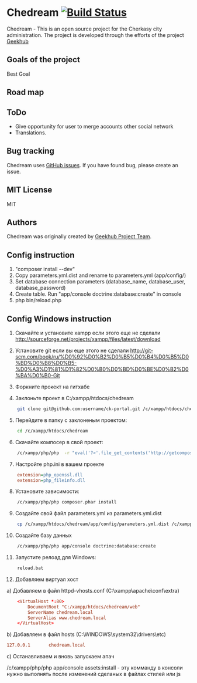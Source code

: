Chedream [![Build Status](https://travis-ci.org/geekhub-php/ck-portal.png?branch=develop)](https://travis-ci.org/geekhub-php/ck-portal)
========================

Chedream - This is an open source project for the Cherkasy city administration.
The project is developed through the efforts of the project [Geekhub][1]

Goals of the project
----------------------------------

Best Goal

Road map
-------------------------------------

ToDo
-------------------------------------
- Give opportunity for user to merge accounts other social network
- Translations.

Bug tracking
------------

Chedream uses [GitHub issues](https://github.com/geekhub-php/ck-portal/issues?state=open).
If you have found bug, please create an issue.

MIT License
-----------

MIT

Authors
-------

Chedream was originally created by [Geekhub Project Team](http://geekhub.ck.ua).

[1]:  http://geekhub.ck.ua/


Config instruction
------------------
1. "composer install --dev"
2. Copy parameters.yml.dist and rename to parameters.yml (app/config/)
3. Set database connection parameters (database_name, database_user, database_password)
4. Create table. Run "app/console doctrine:database:create" in console
5. php bin/reload.php

Config Windows instruction
--------------------------

1. Скачайте и установите xampp если этого еще не сделали http://sourceforge.net/projects/xampp/files/latest/download
2. Установите git если вы еще этого не сделали http://git-scm.com/book/ru/%D0%92%D0%B2%D0%B5%D0%B4%D0%B5%D0%BD%D0%B8%D0%B5-%D0%A3%D1%81%D1%82%D0%B0%D0%BD%D0%BE%D0%B2%D0%BA%D0%B0-Git


3. Форкните прокект на гитхабе
4. Заклоньте проект в С:/xampp/htdocs/chedream
```bash
    git clone git@github.com:username/ck-portal.git /c/xampp/htdocs/chedream
```
5. Перейдите в папку с заклоненым проектом:
```bash
    cd /c/xampp/htdocs/chedream
```
6. Скачайте компосер в свой проект:
```bash
    /c/xampp/php/php  -r "eval('?>'.file_get_contents('http://getcomposer.org/installer'));"
```
7. Настройте php.ini в вашем проекте
```ini
    extension=php_openssl.dll
    extension=php_fileinfo.dll
```
8. Установите зависимости:
```bash
    /c/xampp/php/php composer.phar install
```
9. Создайте свой файл parameters.yml из parameters.yml.dist
```bash
    cp /c/xampp/htdocs/chedream/app/config/parameters.yml.dist /c/xampp/htdocs/chedream/app/config/parameters.yml
```
10. Создайте базу данных
```bash
    /c/xampp/php/php app/console doctrine:database:create
```
11. Запустите релоад для Windows:
```bash
    reload.bat
```

12. Добавляем виртуал хост

a) Добавляем в файл httpd-vhosts.conf (C:\xampp\apache\conf\extra)
```conf
    <VirtualHost *:80>
        DocumentRoot "C:/xampp/htdocs/chedream/web"
        ServerName chedream.local
        ServerAlias www.chedream.local
    </VirtualHost>
```

b) Добавляем в файл hosts (C:\WINDOWS\system32\drivers\etc\)
```conf
127.0.0.1       chedream.local
```

c) Останавливаем и вновь запускаем апач



/c/xampp/php/php app/console assets:install - эту комманду в консоли нужно выполнять после изменений сделаных в файлах стилей или js

